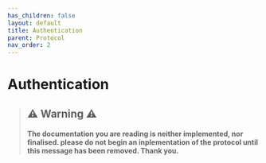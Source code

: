 ```yaml
---
has_children: false
layout: default
title: Authentication
parent: Protocol
nav_order: 2
---
```

# Authentication

> ## ⚠️ Warning ⚠️
> #### The documentation you are reading is neither implemented, nor finalised. please do not begin an inplementation of the protocol until this message has been removed. Thank you.

[//]: # (TODO: Write Authentication docs)